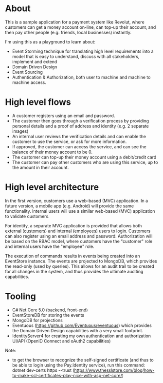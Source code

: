 
# About
This is a sample application for a payment system like Revolut, where customers can get a money account on-line, can top-up their account, and then pay other people (e.g. friends, local businesses) instantly.

I'm using this as a playground to learn about:
- Event Storming technique for translating high level requirements into a model that is easy to understand, discuss with all stakeholders, implement and extend
- Domain Driven Design
- Event Sourcing
- Authentication & Authorization, both user to machine and machine to machine access.

# High level flows
- A customer registers using an email and password.
- The customer then goes through a verification process by providing personal details and a proof of address and identity (e.g. 2 separate images)
- An internal user reviews the verification details and can enable the customer to use the service, or ask for more information.
- If approved, the customer can access the service, and can see the balance of their money account to be 0.
- The customer can top-up their money account using a debit/credit card
- The customer can pay other customers who are using this service, up to the amount in their account.

# High level architecture
In the first version, customers use a web-based (MVC) application. In a future version, a mobile app (e.g. Android) will provide the same functionality.
Internal users will use a similar web-based (MVC) application to validate customers.

For identity, a separate MVC application is provided that allows both external (customers) and internal (employees) users to login. Customers can also register using an email address and password. Authorization will be based on the RBAC model, where customers have the "customer" role and internal users have the "employee" role.

The execution of commands results in events being created into an EventStore instance.
The events are projected to MongoDB, which provides the read-only (used by queries).
This allows for an audit trail to be created for all changes in the system, and thus provides the ultimate auditing capabilities.

# Tooling

- C# Net Core 5.0 (backend, front-end)
- EventStoreDB for storing the events
- MongoDB for projections
- Eventuous (https://github.com/Eventuous/eventuous) which provides the Domain Driven Design capabilities with a very small footprint.
- IdentityServer4 for creating my own authentication and authorization UI/API (OpenID Connect and oAuth2 capabilities)

Note:
- to get the browser to recognize the self-signed certificate (and thus to be able to login using the Pay.Identity service), run this command: dotnet dev-certs https --trust
(https://www.thesslstore.com/blog/how-to-make-ssl-certificates-play-nice-with-asp-net-core/)



